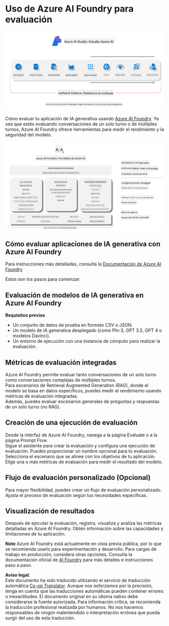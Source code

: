 <!--
CO_OP_TRANSLATOR_METADATA:
{
  "original_hash": "7b4235159486df4000e16b7b46ddfec3",
  "translation_date": "2025-05-07T10:36:42+00:00",
  "source_file": "md/01.Introduction/05/AIFoundry.md",
  "language_code": "es"
}
-->
# **Uso de Azure AI Foundry para evaluación**

![aistudo](../../../../../translated_images/AIFoundry.9e0b513e999a1c5aa227e4c7028b5ff9a6cb712e6613c696705445ee4ca8f35d.es.png)

Cómo evaluar tu aplicación de IA generativa usando [Azure AI Foundry](https://ai.azure.com?WT.mc_id=aiml-138114-kinfeylo). Ya sea que estés evaluando conversaciones de un solo turno o de múltiples turnos, Azure AI Foundry ofrece herramientas para medir el rendimiento y la seguridad del modelo.

![aistudo](../../../../../translated_images/AIPortfolio.69da59a8e1eaa70f2bab1836c11a69fc97e59f1b1b4154ce5e58bc589d278047.es.png)

## Cómo evaluar aplicaciones de IA generativa con Azure AI Foundry
Para instrucciones más detalladas, consulta la [Documentación de Azure AI Foundry](https://learn.microsoft.com/azure/ai-studio/how-to/evaluate-generative-ai-app?WT.mc_id=aiml-138114-kinfeylo)

Estos son los pasos para comenzar:

## Evaluación de modelos de IA generativa en Azure AI Foundry

**Requisitos previos**

- Un conjunto de datos de prueba en formato CSV o JSON.
- Un modelo de IA generativa desplegado (como Phi-3, GPT 3.5, GPT 4 o modelos Davinci).
- Un entorno de ejecución con una instancia de cómputo para realizar la evaluación.

## Métricas de evaluación integradas

Azure AI Foundry permite evaluar tanto conversaciones de un solo turno como conversaciones complejas de múltiples turnos.  
Para escenarios de Retrieval Augmented Generation (RAG), donde el modelo se basa en datos específicos, puedes medir el rendimiento usando métricas de evaluación integradas.  
Además, puedes evaluar escenarios generales de preguntas y respuestas de un solo turno (no RAG).

## Creación de una ejecución de evaluación

Desde la interfaz de Azure AI Foundry, navega a la página Evaluate o a la página Prompt Flow.  
Sigue el asistente para crear la evaluación y configura una ejecución de evaluación. Puedes proporcionar un nombre opcional para tu evaluación.  
Selecciona el escenario que se alinee con los objetivos de tu aplicación.  
Elige una o más métricas de evaluación para medir el resultado del modelo.

## Flujo de evaluación personalizado (Opcional)

Para mayor flexibilidad, puedes crear un flujo de evaluación personalizado. Ajusta el proceso de evaluación según tus necesidades específicas.

## Visualización de resultados

Después de ejecutar la evaluación, registra, visualiza y analiza las métricas detalladas en Azure AI Foundry. Obtén información sobre las capacidades y limitaciones de tu aplicación.

**Note** Azure AI Foundry está actualmente en vista previa pública, por lo que se recomienda usarlo para experimentación y desarrollo. Para cargas de trabajo en producción, considera otras opciones. Consulta la documentación oficial de [AI Foundry](https://learn.microsoft.com/azure/ai-studio/?WT.mc_id=aiml-138114-kinfeylo) para más detalles e instrucciones paso a paso.

**Aviso legal**:  
Este documento ha sido traducido utilizando el servicio de traducción automática [Co-op Translator](https://github.com/Azure/co-op-translator). Aunque nos esforzamos por la precisión, tenga en cuenta que las traducciones automáticas pueden contener errores o inexactitudes. El documento original en su idioma nativo debe considerarse la fuente autorizada. Para información crítica, se recomienda la traducción profesional realizada por humanos. No nos hacemos responsables de ningún malentendido o interpretación errónea que pueda surgir del uso de esta traducción.